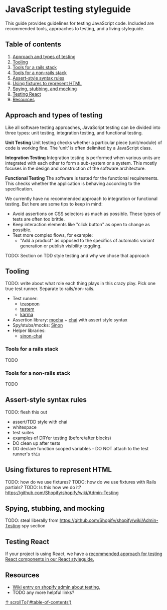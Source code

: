 # JavaScript testing styleguide

This guide provides guidelines for testing JavaScript code.
Included are recommended tools, approaches to testing, and a living styleguide.

## Table of contents

1. [Approach and types of testing](#approach-and-types-of-testing)
1. [Tooling](#tooling)
  1. [Tools for a rails stack](#tools-for-a-rails-stack)
  1. [Tools for a non-rails stack](#tools-for-a-non-rails-stack)
1. [Assert-style syntax rules](#assert-style-syntax-rules)
1. [Using fixtures to represent HTML](#using-fixtures-to-represent-html)
1. [Spying, stubbing, and mocking](#spying-stubbing-and-mocking)
1. [Testing React](#testing-react)
1. [Resources](#resources)

## Approach and types of testing

Like all software testing approaches, JavaScript testing can be divided into three types: unit testing, integration testing, and functional testing.

**Unit Testing** Unit testing checks whether a particular piece (unit/module) of code is working fine. The ‘unit’ is often delimited by a JavaScript class.

**Integration Testing** Integration testing is performed when various units are integrated with each other to form a sub-system or a system. This mostly focuses in the design and construction of the software architecture.

**Functional Testing** The software is tested for the functional requirements. This checks whether the application is behaving according to the specification.

We currently have no recommended approach to integration or functional testing. But here are some tips to keep in mind:

* Avoid assertions on CSS selectors as much as possible. These types of tests are often too brittle.
* Keep interaction elements like "click button" as open to change as possible.
* Test more complex flows, for example:
  * "Add a product" as opposed to the specifics of automatic variant generation or publish visibility toggling.

TODO: Section on TDD style testing and why we chose that approach

## Tooling

TODO: write about what role each thing plays in this crazy play. Pick one true test runner. Separate to rails/non-rails.

* Test runner:
  * [teaspoon](https://github.com/modeset/teaspoon)
  * [testem](https://github.com/testem/testem)
  * [karma](https://karma-runner.github.io/1.0/index.html)
* Assertion library: [mocha](https://mochajs.org/) + [chai](http://chaijs.com/guide/styles/#assert) with assert style syntax
* Spy/stubs/mocks: [Sinon](http://sinonjs.org/)
* Helper libraries:
  * [sinon-chai](https://github.com/domenic/sinon-chai)

### Tools for a rails stack

TODO

### Tools for a non-rails stack

TODO

## Assert-style syntax rules

TODO: flesh this out

* assert/TDD style with chai
* whitespace
* test suites
* examples of DRYer testing (before/after blocks)
* DO clean up after tests
* DO declare function scoped variables - DO NOT attach to the test runner's `this`

## Using fixtures to represent HTML

TODO: how do we use fixtures?
TODO: how do we use fixtures with Rails partials?
TODO: Is this how we do it? https://github.com/Shopify/shopify/wiki/Admin-Testing

## Spying, stubbing, and mocking

TODO: steal liberally from https://github.com/Shopify/shopify/wiki/Admin-Testing spy section

## Testing React

If your project is using React, we have a [recommended approach for testing React components in our React styleguide.](https://github.com/Shopify/javascript/tree/master/react#testing)

## Resources

* [Wiki entry on shopify admin about testing.](https://github.com/Shopify/shopify/wiki/Admin-Testing)
* TODO any more helpful links?

[↑ scrollTo('#table-of-contents')](#table-of-contents)
